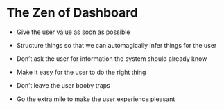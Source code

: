 # The Zen of Dashboard

- Give the user value as soon as possible

- Structure things so that we can automagically infer things for the user

- Don’t ask the user for information the system should already know

- Make it easy for the user to do the right thing

- Don’t leave the user booby traps

- Go the extra mile to make the user experience pleasant 